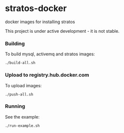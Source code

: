 stratos-docker
==============

docker images for installing stratos

This project is under active development - it is not stable.

### Building

To build mysql, activemq and stratos images:

`./build-all.sh`

### Upload to registry.hub.docker.com

To upload images:

`./push-all.sh`

### Running

See the example:

`./run-example.sh`

